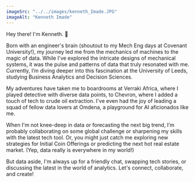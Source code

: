 ```yaml
---
imageSrc: "../../images/kenneth_Imade.JPG"
imageAlt: "Kenneth Imade"
---
```

Hey there! I'm Kenneth. 🚀

Born with an engineer's brain (shoutout to my Mech Eng days at Covenant University!), my journey led me from the mechanics of machines to the magic of data. While I've explored the intricate designs of mechanical systems, it was the pulse and patterns of data that truly resonated with me. Currently, I’m diving deeper into this fascination at the University of Leeds, studying Business Analytics and Decision Sciences.

My adventures have taken me to boardrooms at Verraki Africa, where I played detective with diverse data points, to Chevron, where I added a touch of tech to crude oil extraction. I've even had the joy of leading a squad of fellow data lovers at Omdena, a playground for AI aficionados like me.

When I'm not knee-deep in data or forecasting the next big trend, I’m probably collaborating on some global challenge or sharpening my skills with the latest tech tool. Or, you might just catch me exploring new strategies for Initial Coin Offerings or predicting the next hot real estate market. (Yep, data really is everywhere in my world!)

But data aside, I'm always up for a friendly chat, swapping tech stories, or discussing the latest in the world of analytics. Let's connect, collaborate, and create!

<!-- Photo by <a href="https://unsplash.com/@charlesdeluvio?utm_source=unsplash&utm_medium=referral&utm_content=creditCopyText" target="_blank" rel="nofollow noopener noreferrer" aria-label="External Link"><u>Charles Deluvio</u></a> on Unsplash -->
